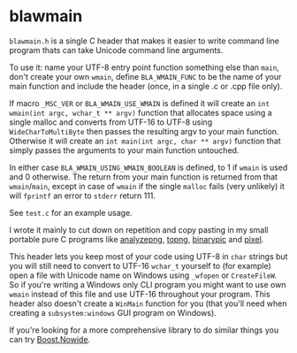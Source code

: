# blawmain

`blawmain.h` is a single C header that makes it easier to write command line
program thats can take Unicode command line arguments.

To use it: name your UTF-8 entry point function something else than `main`,
don't create your own `wmain`, define `BLA_WMAIN_FUNC` to be the name of your
main function and include the header (once, in a single .c or .cpp file only).

If macro `_MSC_VER` or `BLA_WMAIN_USE_WMAIN` is defined it will create an
`int wmain(int argc, wchar_t ** argv)` function that allocates space using a
single malloc and converts from UTF-16 to UTF-8 using `WideCharToMultiByte`
then passes the resulting argv to your main function. Otherwise it will create
an `int main(int argc, char ** argv)` function that simply passes the arguments
to your main function untouched.

In either case `BLA_WMAIN_USING_WMAIN_BOOLEAN` is defined, to 1 if `wmain` is
used and 0 otherwise. The return from your main function is returned from that
`wmain`/`main`, except in case of `wmain` if the single `malloc` fails (very
unlikely) it will `fprintf` an error to `stderr` return 111.

See `test.c` for an example usage.

I wrote it mainly to cut down on repetition and copy pasting in my small
portable pure C programs like [analyzepng](https://github.com/FRex/analyzepng),
[topng](https://github.com/FRex/topng),
[binarypic](https://github.com/FRex/binarypic)
and [pixel](https://github.com/FRex/pixelsum).

This header lets you keep most of your code using UTF-8 in `char` strings but
you will still need to convert to UTF-16 `wchar_t` yourself to (for example) open
a file with Unicode name on Windows using `_wfopen` or `CreateFileW`. So if
you're writing a Windows only CLI program you might want to use own `wmain`
instead of this file and use UTF-16 throughout your program. This header also
doesn't create a `WinMain` function for you (that you'll need when creating a
`subsystem:windows` GUI program on Windows).

If you're looking for a more comprehensive library to do similar things you can try
[Boost.Nowide](https://www.boost.org/doc/libs/develop/libs/nowide/doc/html/index.html).
